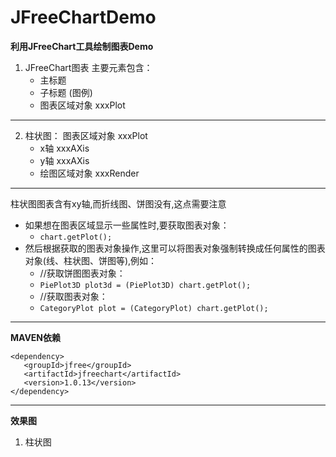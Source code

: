 # JFreeChartDemo
**利用JFreeChart工具绘制图表Demo**

1. JFreeChart图表
   主要元素包含：
      * 主标题
      * 子标题 (图例)
      * 图表区域对象    xxxPlot
		

-----------------------------------------------------------

2. 柱状图：
  图表区域对象    xxxPlot
	* x轴    xxxAXis
	* y轴    xxxAXis
	* 绘图区域对象    xxxRender
	
-----------------------------------------------------------	
柱状图图表含有xy轴,而折线图、饼图没有,这点需要注意  
   * 如果想在图表区域显示一些属性时,要获取图表对象：  
      * `chart.getPlot();`  
   * 然后根据获取的图表对象操作,这里可以将图表对象强制转换成任何属性的图表对象(线、柱状图、饼图等),例如：  
      * //获取饼图图表对象：  
      * `PiePlot3D plot3d = (PiePlot3D) chart.getPlot();`  
      * //获取图表对象：  
      * `CategoryPlot plot = (CategoryPlot) chart.getPlot();`  


---
**MAVEN依赖**  
```
<dependency>
   <groupId>jfree</groupId>  
   <artifactId>jfreechart</artifactId>  
   <version>1.0.13</version>  
</dependency>
```
---
**效果图**  
1. 柱状图  

